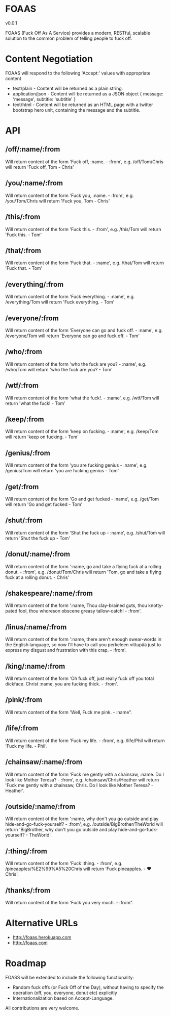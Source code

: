 # FOAAS

v0.0.1

FOAAS (Fuck Off As A Service) provides a modern, RESTful, scalable solution to the common problem of telling people to fuck off.

# Content Negotiation

FOAAS will respond to the following 'Accept:' values with appropriate content

* text/plain - Content will be returned as a plain string.
* application/json - Content will be returned as a JSON object { message: 'message', subtitle: 'subtitle' }
* text/html - Content will be returned as an HTML page with a twitter bootstrap hero unit, containing the message and the subtitle.

# API

## /off/:name/:from

Will return content of the form 'Fuck off, :name. - :from', e.g. /off/Tom/Chris will return 'Fuck off, Tom - Chris'

## /you/:name/:from

Will return content of the form 'Fuck you, :name. - :from', e.g. /you/Tom/Chris will return 'Fuck you, Tom - Chris'

## /this/:from

Will return content of the form 'Fuck this. - :from', e.g. /this/Tom will return 'Fuck this. - Tom'

## /that/:from

Will return content of the form 'Fuck that. - :name', e.g. /that/Tom will return 'Fuck that. - Tom'

## /everything/:from

Will return content of the form 'Fuck everything. - :name', e.g. /everything/Tom will return 'Fuck everything. - Tom'

## /everyone/:from

Will return content of the form 'Everyone can go and fuck off. - :name', e.g. /everyone/Tom will return 'Everyone can go and fuck off. - Tom'

## /who/:from

Will return content of the form 'who the fuck are you? - :name', e.g. /who/Tom will return 'who the fuck are you? - Tom'

## /wtf/:from

Will return content of the form 'what the fuck!. - :name', e.g. /wtf/Tom will return 'what the fuck! - Tom'

## /keep/:from

Will return content of the form 'keep on fucking. - :name', e.g. /keep/Tom will return 'keep on fucking. - Tom'

## /genius/:from

Will return content of the form 'you are fucking genius - :name', e.g. /genius/Tom will return 'you are fucking genius - Tom'

## /get/:from

Will return content of the form 'Go and get fucked - :name', e.g. /get/Tom will return 'Go and get fucked - Tom'

## /shut/:from

Will return content of the form 'Shut the fuck up - :name', e.g. /shut/Tom will return 'Shut the fuck up - Tom'
		
## /donut/:name/:from

Will return content of the form ':name, go and take a flying fuck at a rolling donut. - :from', e.g. /donut/Tom/Chris will return 'Tom, go and take a flying fuck at a rolling donut. - Chris'

## /shakespeare/:name/:from

Will return content of the form ':name, Thou clay-brained guts, thou knotty-pated fool, thou whoreson obscene greasy tallow-catch! - :from'.

## /linus/:name/:from

Will return content of the form ':name, there aren't enough swear-words in the English language, so now I'll have to call you perkeleen vittupää just to express my disgust and frustration with this crap. - :from'.

## /king/:name/:from

Will return content of the form 'Oh fuck off, just really fuck off you total dickface. Christ :name, you are fucking thick. - :from'.

## /pink/:from

Will return content of the form 'Well, Fuck me pink. - :name".

## /life/:from

Will return content of the form 'Fuck my life. - :from', e.g. /life/Phil will return 'Fuck my life. - Phil'.

## /chainsaw/:name/:from

Will return content of the form 'Fuck me gently with a chainsaw, :name. Do I look like Mother Teresa? - :from', e.g. /chainsaw/Chris/Heather will return 'Fuck me gently with a chainsaw, Chris. Do I look like Mother Teresa? - Heather'.

## /outside/:name/:from

Will return content of the form ':name, why don't you go outside and play hide-and-go-fuck-yourself? - :from', e.g. /outside/BigBrother/TheWorld will return 'BigBrother, why don't you go outside and play hide-and-go-fuck-yourself? - TheWorld'.

## /:thing/:from

Will return content of the form 'Fuck :thing. - :from', e.g. /pineapples/%E2%99%A5%20Chris will return 'Fuck pineapples. - ♥ Chris'.

## /thanks/:from

Will return content of the form 'Fuck you very much. - :from".

# Alternative URLs

- http://foaas.herokuapp.com
- http://foaas.com

# Roadmap

FOASS will be extended to include the following functionality:

* Random fuck offs (or Fuck Off of the Day), without having to specify the operation (off, you, everyone, donut etc) explicitly
* Internationalization based on Accept-Language.

All contributions are very welcome.
